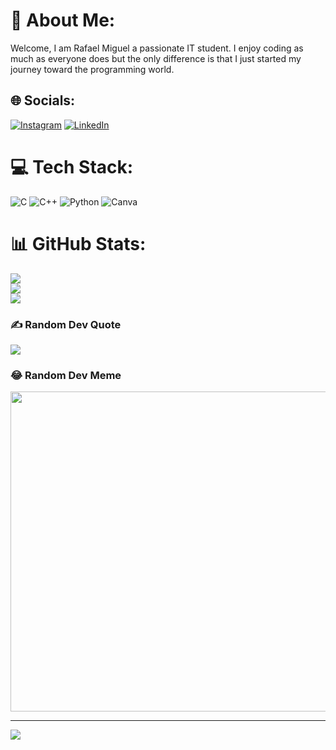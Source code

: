 # 💫 About Me:
Welcome, I am Rafael Miguel a passionate IT student. I enjoy coding as much as everyone does but the only difference is that I just started my journey toward the programming world.


## 🌐 Socials:
[![Instagram](https://img.shields.io/badge/Instagram-%23E4405F.svg?logo=Instagram&logoColor=white)](https://instagram.com/beelzebaaal) [![LinkedIn](https://img.shields.io/badge/LinkedIn-%230077B5.svg?logo=linkedin&logoColor=white)](https://linkedin.com/in/rafael-louie-miguel-6323a6256/) 

# 💻 Tech Stack:
![C](https://img.shields.io/badge/c-%2300599C.svg?style=for-the-badge&logo=c&logoColor=white) ![C++](https://img.shields.io/badge/c++-%2300599C.svg?style=for-the-badge&logo=c%2B%2B&logoColor=white) ![Python](https://img.shields.io/badge/python-3670A0?style=for-the-badge&logo=python&logoColor=ffdd54) ![Canva](https://img.shields.io/badge/Canva-%2300C4CC.svg?style=for-the-badge&logo=Canva&logoColor=white)
# 📊 GitHub Stats:
![](https://github-readme-stats.vercel.app/api?username=RafaelMiguel03&theme=tokyonight&hide_border=false&include_all_commits=true&count_private=false)<br/>
![](https://github-readme-streak-stats.herokuapp.com/?user=RafaelMiguel03&theme=tokyonight&hide_border=false)<br/>
![](https://github-readme-stats.vercel.app/api/top-langs/?username=RafaelMiguel03&theme=tokyonight&hide_border=false&include_all_commits=true&count_private=false&layout=compact)

### ✍️ Random Dev Quote
![](https://quotes-github-readme.vercel.app/api?type=horizontal&theme=tokyonight)

### 😂 Random Dev Meme
<img src="https://devhumor.com/content/uploads/images/December2021/ml_parrot.jpg" width="512px"/>

---
[![](https://visitcount.itsvg.in/api?id=RafaelMiguel03&icon=0&color=12)](https://visitcount.itsvg.in)

<!-- Proudly created with GPRM ( https://gprm.itsvg.in ) -->
